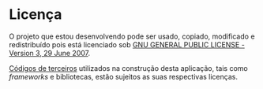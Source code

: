 Licença
=======

O projeto que estou desenvolvendo pode ser usado, copiado, modificado e redistribuído pois está licenciado sob [GNU GENERAL PUBLIC LICENSE - Version 3, 29 June 2007](downloads/LICENSE "Download da Lincença").

[Códigos de terceiros](guia-desenvolvimento/4-tecnologias.md "Lista de softwares utilizados") utilizados na construção desta aplicação, tais como _frameworks_ e bibliotecas, estão sujeitos as suas respectivas licenças.
